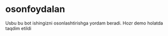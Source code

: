 # osonfoydalan
Usbu bu bot ishingizni osonlashtirishga yordam beradi. Hozr demo holatda taqdim etildi
